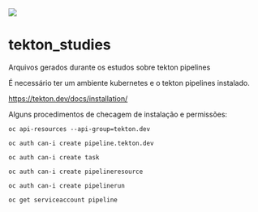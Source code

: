 <img src="https://cd.foundation/wp-content/uploads/sites/78/2020/11/tekton-stacked-color-400.png">

<h1>tekton_studies</h1>

Arquivos gerados durante os estudos sobre tekton pipelines

É necessário ter um ambiente kubernetes e o tekton pipelines instalado.

https://tekton.dev/docs/installation/    

Alguns procedimentos de checagem de instalação e permissões:

`oc api-resources --api-group=tekton.dev`

`oc auth can-i create pipeline.tekton.dev`

`oc auth can-i create task`

`oc auth can-i create pipelineresource`

`oc auth can-i create pipelinerun`

`oc get serviceaccount pipeline`
